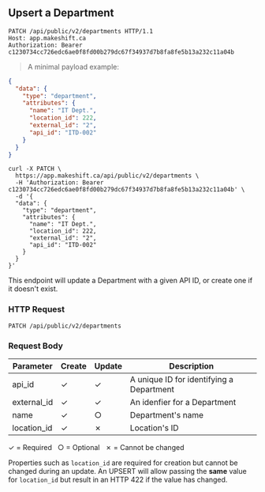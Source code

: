 ## Upsert a Department

```http
PATCH /api/public/v2/departments HTTP/1.1
Host: app.makeshift.ca
Authorization: Bearer c1230734cc726edc6ae0f8fd00b279dc67f34937d7b8fa8fe5b13a232c11a04b
```

> A minimal payload example:

```json
{
  "data": {
    "type": "department",
    "attributes": {
      "name": "IT Dept.",
      "location_id": 222,
      "external_id": "2",
      "api_id": "ITD-002"
    }
  }
}
```

```shell
curl -X PATCH \
  https://app.makeshift.ca/api/public/v2/departments \
  -H 'Authorization: Bearer c1230734cc726edc6ae0f8fd00b279dc67f34937d7b8fa8fe5b13a232c11a04b' \
  -d '{
  "data": {
    "type": "department",
    "attributes": {
      "name": "IT Dept.",
      "location_id": 222,
      "external_id": "2",
      "api_id": "ITD-002"
    }
  }
}'
```

This endpoint will update a Department with a given API ID, or create one if it doesn't exist.

### HTTP Request

`PATCH /api/public/v2/departments`

### Request Body

Parameter          |  Create   | Update       | Description
---------          | --------- | ----------   |-----------
api_id             |  ✓        | ✓            | A unique ID for identifying a Department
external_id        |  ✓        | ✓            | An idenfier for a Department
name               |  ✓        | ○            | Department's name
location_id        |  ✓        | ✗            | Location's ID

✓ = Required &nbsp; ○ = Optional &nbsp; ✗ = Cannot be changed

Properties such as `location_id` are required for creation but cannot be changed during an update. An UPSERT will allow passing the **same** value for `location_id` but result in an HTTP 422 if the value has changed.
